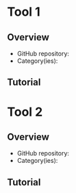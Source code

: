 # Tool 1

## Overview

- GitHub repository: 
- Category(ies): 

## Tutorial


# Tool 2

## Overview

- GitHub repository: 
- Category(ies): 

## Tutorial
